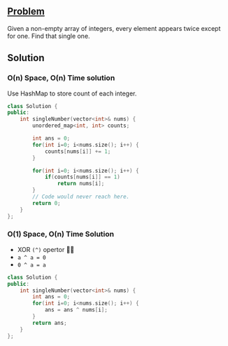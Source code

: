 ## [Problem](https://leetcode.com/explore/challenge/card/30-day-leetcoding-challenge/528/week-1/3283/)

Given a non-empty array of integers, every element appears twice except for one. Find that single one.

## Solution

### O(n) Space, O(n) Time solution

Use HashMap to store count of each integer.

```cpp
class Solution {
public:
    int singleNumber(vector<int>& nums) {
        unordered_map<int, int> counts;

        int ans = 0;
        for(int i=0; i<nums.size(); i++) {
            counts[nums[i]] += 1;
        }

        for(int i=0; i<nums.size(); i++) {
            if(counts[nums[i]] == 1)
                return nums[i];
        }
        // Code would never reach here.
        return 0;
    }
};
```

### O(1) Space, O(n) Time Solution

- XOR `(^)` opertor :man_facepalming:
- `a ^ a = 0`
- `0 ^ a = a`



```cpp
class Solution {
public:
    int singleNumber(vector<int>& nums) {
        int ans = 0;
        for(int i=0; i<nums.size(); i++) {
            ans = ans ^ nums[i];
        }
        return ans;
    }
};
```

